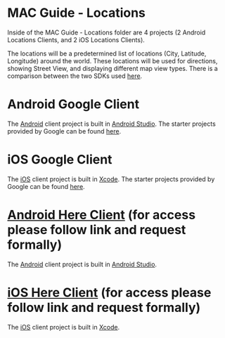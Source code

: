 MAC Guide - Locations
========

Inside of the MAC Guide - Locations folder are 4 projects (2 Android Locations Clients, and 2 iOS Locations Clients).

The locations will be a predetermined list of locations (City, Latitude, Longitude) around the world. These locations will be used for directions, showing Street View, and displaying different map view types. There is a comparison between the two SDKs used [here](http://www.androidpit.com/google-maps-vs-nokia-here-android-map-apps-compared). 

Android Google Client
========

The [Android](http://www.android.com/index.html) client project is built in [Android Studio](http://developer.android.com/tools/studio/index.html). The starter projects provided by Google can be found [here](https://github.com/googlemaps/hellomap-android).


iOS Google Client
========

The [iOS](https://www.apple.com/ios/) client project is built in [Xcode](https://developer.apple.com/xcode/). The starter projects provided by Google can be found [here](https://github.com/googlemaps/hellomap-ios).


[Android Here Client](https://developer.here.com/contact-us) (for access please follow link and request formally)
========

The [Android](http://www.android.com/index.html) client project is built in [Android Studio](http://developer.android.com/tools/studio/index.html).


[iOS Here Client](https://developer.here.com/contact-us) (for access please follow link and request formally)
========

The [iOS](https://www.apple.com/ios/) client project is built in [Xcode](https://developer.apple.com/xcode/).
